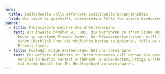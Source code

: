```yaml
---
hero:
  title: Individuelle Fälle erfordern individuelle Lösungsansätze
  lead: Wir haben es geschafft, verschiedene Fälle für unsere Mandanten zu gewinnen
banner:
  - title: Prozesskostenrechner des Anwaltsvereins
    text: Als Anwälte bemühen wir uns, die Verfahren in Ihrem Sinne abzuschliessen
      bevor es zu einem Prozess kommt. Der Prozesskostenrechner hilft Ihnen,
      einen Überblick über die möglichen Kosten zu gewinnen, falls es doch zum
      Prozess kommt.
  - title: Kostengünstige Erstberatung bei uns vereinbaren
    text: Für weitere Auskünfte in Ihrem konkreten Fall können Sie gerne mit unserer
      Kanzlei in Berlin Kontakt aufnehmen um eine kostengünstige Erstberatung
      mit einem Anwalt für Ihr Rechtsgebiet zu vereinbaren.
---
```


